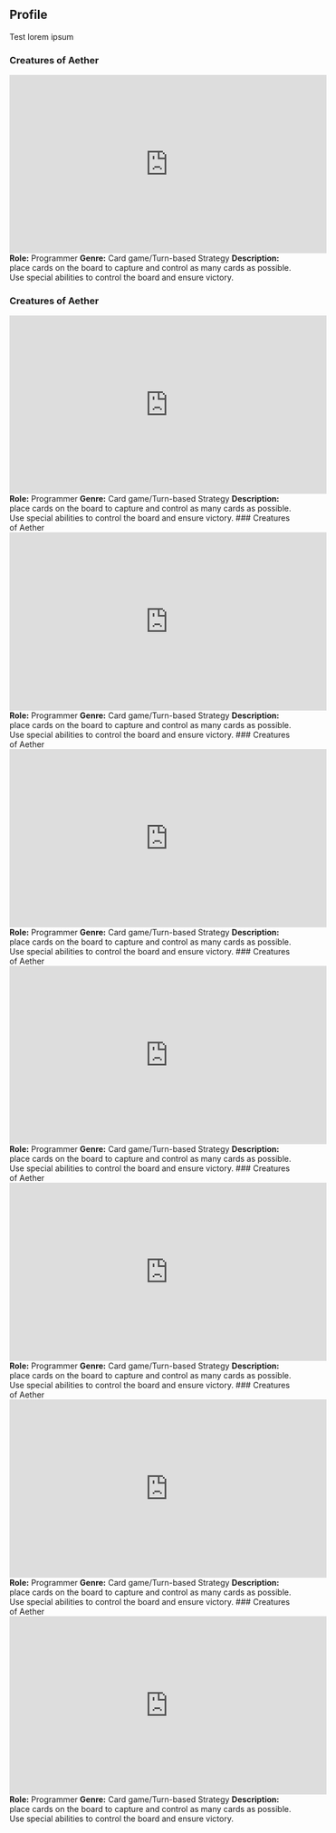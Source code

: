 ## Profile

Test lorem ipsum

### Creatures of Aether
<iframe width="560" height="315" src="https://www.youtube.com/embed/1XDoyvstT3s" title="YouTube video player" frameborder="0" allow="accelerometer; autoplay; clipboard-write; encrypted-media; gyroscope; picture-in-picture; web-share" allowfullscreen></iframe>
<b>Role:</b> Programmer
<b>Genre:</b> Card game/Turn-based Strategy
<b>Description:</b> place cards on the board to capture and control as many cards as possible. Use special abilities to control the board and ensure victory.


### Creatures of Aether
<iframe width="560" height="315" src="https://www.youtube.com/embed/1XDoyvstT3s" title="YouTube video player" frameborder="0" allow="accelerometer; autoplay; clipboard-write; encrypted-media; gyroscope; picture-in-picture; web-share" allowfullscreen></iframe>
<b>Role:</b> Programmer
<b>Genre:</b> Card game/Turn-based Strategy
<b>Description:</b> place cards on the board to capture and control as many cards as possible. Use special abilities to control the board and ensure victory.
### Creatures of Aether
<iframe width="560" height="315" src="https://www.youtube.com/embed/1XDoyvstT3s" title="YouTube video player" frameborder="0" allow="accelerometer; autoplay; clipboard-write; encrypted-media; gyroscope; picture-in-picture; web-share" allowfullscreen></iframe>
<b>Role:</b> Programmer
<b>Genre:</b> Card game/Turn-based Strategy
<b>Description:</b> place cards on the board to capture and control as many cards as possible. Use special abilities to control the board and ensure victory.
### Creatures of Aether
<iframe width="560" height="315" src="https://www.youtube.com/embed/1XDoyvstT3s" title="YouTube video player" frameborder="0" allow="accelerometer; autoplay; clipboard-write; encrypted-media; gyroscope; picture-in-picture; web-share" allowfullscreen></iframe>
<b>Role:</b> Programmer
<b>Genre:</b> Card game/Turn-based Strategy
<b>Description:</b> place cards on the board to capture and control as many cards as possible. Use special abilities to control the board and ensure victory.
### Creatures of Aether
<iframe width="560" height="315" src="https://www.youtube.com/embed/1XDoyvstT3s" title="YouTube video player" frameborder="0" allow="accelerometer; autoplay; clipboard-write; encrypted-media; gyroscope; picture-in-picture; web-share" allowfullscreen></iframe>
<b>Role:</b> Programmer
<b>Genre:</b> Card game/Turn-based Strategy
<b>Description:</b> place cards on the board to capture and control as many cards as possible. Use special abilities to control the board and ensure victory.
### Creatures of Aether
<iframe width="560" height="315" src="https://www.youtube.com/embed/1XDoyvstT3s" title="YouTube video player" frameborder="0" allow="accelerometer; autoplay; clipboard-write; encrypted-media; gyroscope; picture-in-picture; web-share" allowfullscreen></iframe>
<b>Role:</b> Programmer
<b>Genre:</b> Card game/Turn-based Strategy
<b>Description:</b> place cards on the board to capture and control as many cards as possible. Use special abilities to control the board and ensure victory.
### Creatures of Aether
<iframe width="560" height="315" src="https://www.youtube.com/embed/1XDoyvstT3s" title="YouTube video player" frameborder="0" allow="accelerometer; autoplay; clipboard-write; encrypted-media; gyroscope; picture-in-picture; web-share" allowfullscreen></iframe>
<b>Role:</b> Programmer
<b>Genre:</b> Card game/Turn-based Strategy
<b>Description:</b> place cards on the board to capture and control as many cards as possible. Use special abilities to control the board and ensure victory.
### Creatures of Aether
<iframe width="560" height="315" src="https://www.youtube.com/embed/1XDoyvstT3s" title="YouTube video player" frameborder="0" allow="accelerometer; autoplay; clipboard-write; encrypted-media; gyroscope; picture-in-picture; web-share" allowfullscreen></iframe>
<b>Role:</b> Programmer
<b>Genre:</b> Card game/Turn-based Strategy
<b>Description:</b> place cards on the board to capture and control as many cards as possible. Use special abilities to control the board and ensure victory.
